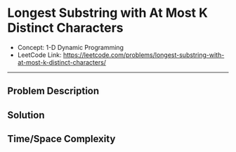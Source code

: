 # Longest Substring with At Most K Distinct Characters

- Concept: 1-D Dynamic Programming
- LeetCode Link: https://leetcode.com/problems/longest-substring-with-at-most-k-distinct-characters/

---

## Problem Description

## Solution

## Time/Space Complexity


